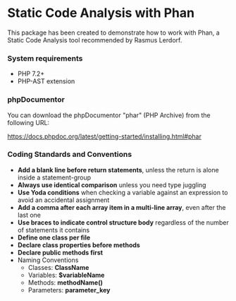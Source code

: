 # Static Code Analysis with Phan
This package has been created to demonstrate how to work with Phan, a Static Code Analysis tool recommended by Rasmus Lerdorf.

### System requirements
* PHP 7.2+
* PHP-AST extension

### phpDocumentor
You can download the phpDocumentor "phar" (PHP Archive) from the following URL:

https://docs.phpdoc.org/latest/getting-started/installing.html#phar

### Coding Standards and Conventions
* **Add a blank line before return statements**, unless the return is alone inside a statement-group
* **Always use identical comparison** unless you need type juggling
* **Use Yoda conditions** when checking a variable against an expression to avoid an accidental assignment
* **Add a comma after each array item in a multi-line array**, even after the last one
* **Use braces to indicate control structure body** regardless of the number of statements it contains
* **Define one class per file**
* **Declare class properties before methods**
* **Declare public methods first**
* Naming Conventions
  * Classes: **ClassName**
  * Variables: **$variableName**
  * Methods: **methodName()**
  * Parameters: **parameter_key**
